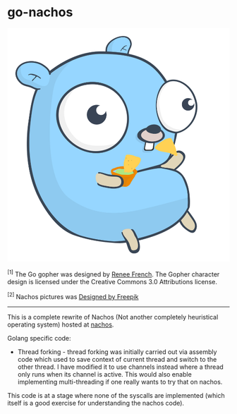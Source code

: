 # go-nachos

![Logo](./gopher.svg)

<sup>[1]</sup> The Go gopher was designed by [Renee French](http://reneefrench.blogspot.com/).
The Gopher character design is licensed under the Creative Commons 3.0 Attributions license.

<sup>[2]</sup> Nachos pictures was <a href="https://www.freepik.com/free-vector/hand-drawn-mexican-food-collection_851169.htm">Designed by Freepik</a>

---

This is a complete rewrite of Nachos (Not another completely heuristical operating system) hosted
at [nachos](https://homes.cs.washington.edu/~tom/nachos/).

Golang specific code:
* Thread forking - thread forking was initially carried out via assembly code which used to save
  context of current thread and switch to the other thread. I have modified it to use channels
  instead where a thread only runs when its channel is active. This would also enable implementing
  multi-threading if one really wants to try that on nachos.

This code is at a stage where none of the syscalls are implemented (which itself is a good exercise for
understanding the nachos code).
